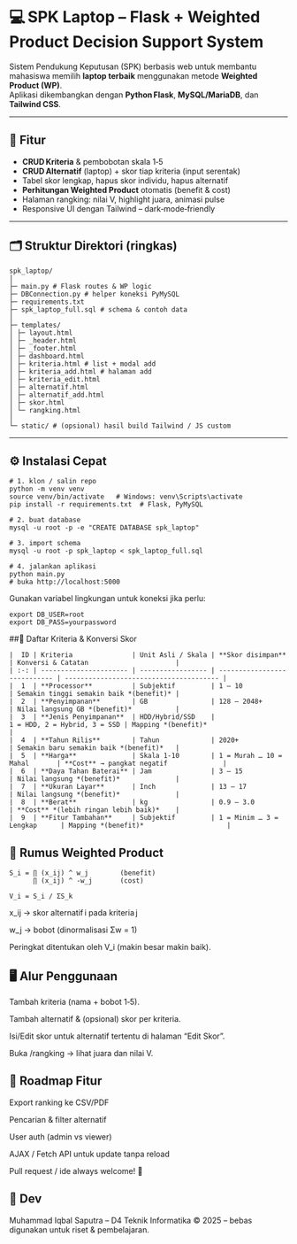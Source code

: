 # 💻 SPK Laptop – Flask + Weighted Product Decision Support System

Sistem Pendukung Keputusan (SPK) berbasis web untuk membantu mahasiswa memilih **laptop terbaik** menggunakan metode **Weighted Product (WP)**.  
Aplikasi dikembangkan dengan **Python Flask**, **MySQL/MariaDB**, dan **Tailwind CSS**.

---

## 🚀 Fitur

- **CRUD Kriteria** & pembobotan skala 1‑5  
- **CRUD Alternatif** (laptop) + skor tiap kriteria (input serentak)  
- Tabel skor lengkap, hapus skor individu, hapus alternatif  
- **Perhitungan Weighted Product** otomatis (benefit & cost)  
- Halaman rangking: nilai V, highlight juara, animasi pulse  
- Responsive UI dengan Tailwind – dark‑mode‑friendly

---

## 🗂 Struktur Direktori (ringkas)

```
spk_laptop/
│
├─ main.py # Flask routes & WP logic
├─ DBConnection.py # helper koneksi PyMySQL
├─ requirements.txt
├─ spk_laptop_full.sql # schema & contoh data
│
├─ templates/
│ ├─ layout.html
│ ├─ _header.html
│ ├─ _footer.html
│ ├─ dashboard.html
│ ├─ kriteria.html # list + modal add
│ ├─ kriteria_add.html # halaman add
│ ├─ kriteria_edit.html
│ ├─ alternatif.html
│ ├─ alternatif_add.html
│ ├─ skor.html
│ └─ rangking.html
│
└─ static/ # (opsional) hasil build Tailwind / JS custom
```

---

## ⚙️ Instalasi Cepat

```
# 1. klon / salin repo
python -m venv venv
source venv/bin/activate   # Windows: venv\Scripts\activate
pip install -r requirements.txt  # Flask, PyMySQL

# 2. buat database
mysql -u root -p -e "CREATE DATABASE spk_laptop"

# 3. import schema
mysql -u root -p spk_laptop < spk_laptop_full.sql

# 4. jalankan aplikasi
python main.py
# buka http://localhost:5000
```

Gunakan variabel lingkungan untuk koneksi jika perlu:
```
export DB_USER=root
export DB_PASS=yourpassword
```

##🧮 Daftar Kriteria & Konversi Skor

```
|  ID | Kriteria               | Unit Asli / Skala | **Skor disimpan**            | Konversi & Catatan                      |
| :-: | ---------------------- | ----------------- | ---------------------------- | --------------------------------------- |
|  1  | **Processor**          | Subjektif         | 1 – 10                       | Semakin tinggi semakin baik *(benefit)* |
|  2  | **Penyimpanan**        | GB                | 128 – 2048+                  | Nilai langsung GB *(benefit)*           |
|  3  | **Jenis Penyimpanan**  | HDD/Hybrid/SSD    | 1 = HDD, 2 = Hybrid, 3 = SSD | Mapping *(benefit)*                     |
|  4  | **Tahun Rilis**        | Tahun             | 2020+                        | Semakin baru semakin baik *(benefit)*   |
|  5  | **Harga**              | Skala 1‑10        | 1 = Murah … 10 = Mahal       | **Cost** → pangkat negatif              |
|  6  | **Daya Tahan Baterai** | Jam               | 3 – 15                       | Nilai langsung *(benefit)*              |
|  7  | **Ukuran Layar**       | Inch              | 13 – 17                      | Nilai langsung *(benefit)*              |
|  8  | **Berat**              | kg                | 0.9 – 3.0                    | **Cost** *(lebih ringan lebih baik)*    |
|  9  | **Fitur Tambahan**     | Subjektif         | 1 = Minim … 3 = Lengkap      | Mapping *(benefit)*                     |
```

## 🔢 Rumus Weighted Product
```
S_i = ∏ (x_ij) ^ w_j        (benefit)
      ∏ (x_ij) ^ -w_j       (cost)

V_i = S_i / ΣS_k
```
x_ij → skor alternatif i pada kriteria j

w_j → bobot (dinormalisasi Σw = 1)

Peringkat ditentukan oleh V_i (makin besar makin baik).

## 🖥️ Alur Penggunaan
Tambah kriteria (nama + bobot 1‑5).

Tambah alternatif & (opsional) skor per kriteria.

Isi/Edit skor untuk alternatif tertentu di halaman “Edit Skor”.

Buka /rangking → lihat juara dan nilai V.

## 🔐 Roadmap Fitur
 Export ranking ke CSV/PDF

 Pencarian & filter alternatif

 User auth (admin vs viewer)

 AJAX / Fetch API untuk update tanpa reload

Pull request / ide always welcome! 🤝

## 👤 Dev
Muhammad Iqbal Saputra – D4 Teknik Informatika
© 2025 – bebas digunakan untuk riset & pembelajaran.





